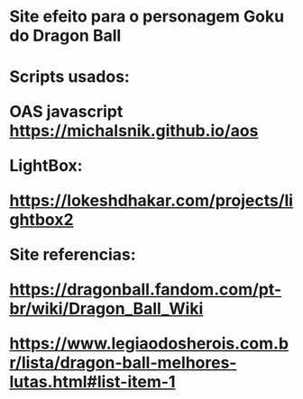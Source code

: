 <h1>Site efeito para o personagem Goku do Dragon Ball<h1>

Scripts usados:

OAS javascript
https://michalsnik.github.io/aos

LightBox:

https://lokeshdhakar.com/projects/lightbox2

Site referencias:

https://dragonball.fandom.com/pt-br/wiki/Dragon_Ball_Wiki

https://www.legiaodosherois.com.br/lista/dragon-ball-melhores-lutas.html#list-item-1
